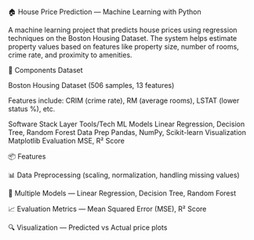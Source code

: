 🏠 House Price Prediction — Machine Learning with Python

A machine learning project that predicts house prices using regression techniques on the Boston Housing Dataset. The system helps estimate property values based on features like property size, number of rooms, crime rate, and proximity to amenities.

🔧 Components
Dataset

Boston Housing Dataset (506 samples, 13 features)

Features include: CRIM (crime rate), RM (average rooms), LSTAT (lower status %), etc.

Software Stack
Layer	Tools/Tech
ML Models	Linear Regression, Decision Tree, Random Forest
Data Prep	Pandas, NumPy, Scikit-learn
Visualization	Matplotlib
Evaluation	MSE, R² Score

📦 Features

📊 Data Preprocessing (scaling, normalization, handling missing values)

🧠 Multiple Models — Linear Regression, Decision Tree, Random Forest

📈 Evaluation Metrics — Mean Squared Error (MSE), R² Score

🔍 Visualization — Predicted vs Actual price plots
